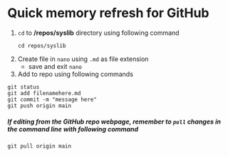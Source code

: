 # Quick memory refresh for GitHub

1. `cd` to **/repos/syslib** directory using following command
	```
	cd repos/syslib
	```
2. Create file in `nano` using `.md` as file extension
	- save and exit `nano`
3. Add to repo using following commands


```
git status
git add filenamehere.md
git commit -m "message here"
git push origin main
```

##### If editing from the GitHub repo webpage, remember to `pull` changes in the command line with following command
```
git pull origin main
```
